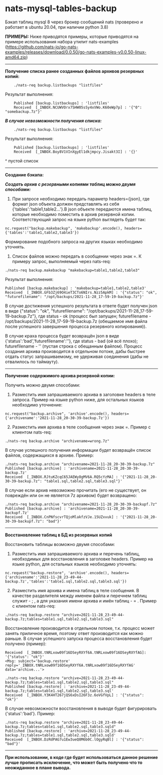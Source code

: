 # nats-mysql-tables-backup

Бэкап таблиц mysql 8 через брокер сообщений nats (проверено и работает в ubuntu 20.04, при наличии python 3.8)


**ПРИМЕРЫ:**
Ниже приводятся примеры, которые приводятся на примере использования набора утилит nats-examples (https://github.com/nats-io/go-nats-examples/releases/download/0.0.50/go-nats-examples-v0.0.50-linux-amd64.zip)

---

**Получение списка ранее созданных файлов архивов резервных копий:**
```
    ./nats-req backup.listbackups "listfiles"
```

Результат выполнения:

```
    Published [backup.listbackups] : 'listfiles'
    Received  [_INBOX.NCUWVOrx7SHW05sSy4xVWo.K60eWp7p] : '{"0": "somebackup.7z"}'
```

***В случае невозможности получения списка:***

```
    ./nats-req backup.listbackups "listfiles"
```
Результат выполнения:
```
    Published [backup.listbackups] : 'listfiles'
    Received  [_INBOX.Boy8V1VInXgyEl1dkjmpcy.Jisakt3I] : '{}'
```
^ пустой список

---

**Создание бэкапа:**

***Создать архив с резервными копиями таблиц можно двумя способами:***

1. При запросе необходимо передать параметр headers={json}, где формат json объекта должен представлять из себя {'tables':'table1,table2...'}.В json объекте передаются имена таблиц, которые необходимо поместить в архив резервной копии. Соответствующий запрос на языке python выглядеть будет так:

```
nc.request("backup.makebackup", 'makebackup'.encode(), headers={'tables':'table1,table2,table3'})
```

Формирование подобного запроса на других языках необходимо уточнять.
1. Список файлов можно передать в сообщении через знак =. К примеру запрос, выполняемый через nats-req:
```   
./nats-req backup.makebackup "makebackup=table1,table2,table3"
```
Результат выполнения:

```
Published [backup.makebackup] : 'makebackup=table1,table2,table3'
Received  [_INBOX.GFb3Zj69O4ieT3CTo6NIrs.Nzz5ApkM] : '{"status": "ok", "futurefilename": "/opt/backups/2021-11-28_17-59-19-backup.7z"}'
```

В случае достижения успешного результата в ответе будет получен json в виде {"status": "ok", "futurefilename": "/opt/backups/2021-11-28_17-59-19-backup.7z"}, где status - ok (процесс был запущен; futurefilename - /opt/backups/2021-11-28_17-59-19-backup.7z (обещаемое имя файла после успешного завершения процесса резервного копирования)).

В случае краха процесса будет возвращён json в виде {'status':'bad','futurefilename':''}, где status - bad (ой всё плохо); futurefilename - '' (пустая строка с обещанным файлом).
Процесс создания архива производится в отдельном потоке, дабы быстрее отдать статус запрашиваемому, не удерживая соединения (дабы не отвалилось по таймауту).

---

**Получение содержимого архива резервной копии:**

Получить можно двумя способами:
1. Разместить имя запрашиваемого архива в заголовке headers в теле запроса. Пример на языке python ниже, для остальных языков необходимо уточнение:

```
nc.request("backup.archive", 'archive'.encode(), headers={'archivename':'2021-11-28_20-30-39-backup.7z'})
```
2. Разместить имя архива в теле сообщения через знак =. Пример с клиентом nats-req:
```
./nats-req backup.archive "archivename=wrong.7z"
```

В случае успешного получения информации будет возвращён список файлов, содержащихся в архиве. Пример:
```
./nats-req backup.archive "archivename=2021-11-28_20-30-39-backup.7z"
Published [backup.archive] : 'archivename=2021-11-28_20-30-39-backup.7z'
Received  [_INBOX.RJtuKZcqC65JAEWy8gMV6A.RQ5cYzMA] : '{"2021-11-28_20-30-39-backup.7z": "table1.sql,table2.sql,table3.sql"}'
```

В случае если архив невозможно прочитать (его не существует, он повреждён или он не является 7z архивом) будет возвращено:
```
./nats-req backup.archive "archivename=2021-11-28_20-30-39-backupf.7z"
Published [backup.archive] : 'archivename=2021-11-28_20-30-39-backupf.7z'
Received  [_INBOX.CnPNfscvrTQjoMlakfzVJe.15UZxvuk] : '{"2021-11-28_20-30-39-backupf.7z": "bad"}'
```

---

**Восстановление таблиц в БД из резервных копий**

Восстановить таблицы возможно двумя способами:

1. Разместить имя запрашиваемого архива и перечень таблиц, необходимых для восстановления в заголовке headers. Пример на языке python, для остальных языков необходимо уточнять:

```
nc.request("backup.restore", 'archive'.encode(), headers={'archivename':'2021-11-28_23-49-44-backup.7z','tables':'table1.sql,table2.sql,table3.sql'})
```

2. Разместить имя архива и имена таблиц в теле сообщения. В качестве разделителя между именем файла и перечнем таблиц служит - ; , а для указания имени архива и имён таблиц - = . Пример с клиентом nats-req:

```
./nats-req backup.restore "archive=2021-11-28_23-49-44-backup.7z;tables=table1.sql,table2.sql,table3.sql"
```

Восстановление производится в отдельном потоке, т.к. процесс может занять приличное время, поэтому ответ производится как можно раньше. В случае успешного запуска процесса восстановления будет получено (пример):

```
Received  [_INBOX.tNRLxow09f16DSeyRXYf6A.tNRLxow09f16DSeyRXYfAG]: '{"status": "ok"}'
<Msg: subject='backup.restore' reply='_INBOX.tNRLxow09f16DSeyRXYf6A.tNRLxow09f16DSeyRXYfAG' data='archive...'>
```

```
./nats-req backup.restore "archive=2021-11-28_23-49-44-backup.7z;tables=table1.sql,table2.sql,table3.sql"
Published [backup.restore] : 'archive=2021-11-28_23-49-44-backup.7z;tables=table1.sql,table2.sql,table3.sql'
Received  [_INBOX.Y3K4HT267jQS6xDsI26F3z.6oVGfVpL] : '{"status": "ok"}'
```

В случае невозможности восстановления в выводе будет фигурировать {'status':'bad'}. Пример:

```
./nats-req backup.restore "archive=2021-11-28_23-49-44-backup.7z;tables=table1.sql,table2.sql,table3.sqld"
Published [backup.restore] : 'archive=2021-11-28_23-49-44-backup.7z;tables=table1.sql,table2.sql,table3.sqld'
Received  [_INBOX.DzRdPAG7u1Ew3ueQ8M6b0C.lOgyRqBl] : '{"status": "bad"}'
```

---

**При использовании, в коде где будет использоваться данное решение  лучше прописать исключение, что может быть получено что то неожиданное в плане вывода.**
